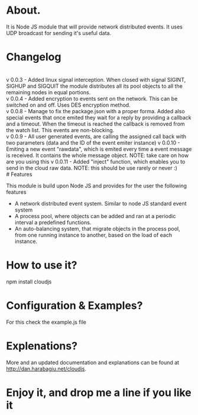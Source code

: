 # About.
 It is Node JS module that will provide network distributed events. It uses UDP broadcast for sending it's useful data.

# Changelog
<br/>
v 0.0.3 - Added linux signal interception. When closed with signal SIGINT, SIGHUP and SIGQUIT the module distributes all its pool objects to all the remaining nodes in equal portions.<br/>
v 0.0.4 - Added encryption to events sent on the network. This can be switched on and off. Uses DES encryption method.<br/>
v 0.0.8 - Manage to fix the package.json with a proper forma. Added also special events that once emited they wait for a reply by providing a callback and a timeout. When the timeout is reached the callback is removed from the watch list. This events are non-blocking.<br/>
v 0.0.9 - All user generated events, are calling the assigned call back with two parameters (data and the ID of the event emiter instance)
v 0.0.10 - Emiting a new event "rawdata", which is emited every time a event message is received. It contains the whole message object. NOTE: take care on how are you using this
v 0.0.11 - Added "inject" function, which enables you to send in the cloud raw data. NOTE: this should be use rarely or never :)
<br/>
# Features

 This module is build upon Node JS and provides for the user the following features

* A network distributed event system. Similar to node JS standard event system
* A process pool, where objects can be added and ran at a periodic interval a predefined functions.
* An auto-balancing system, that migrate objects in the process pool, from one running instance to another, based on the load of each instance.

# How to use it?
 npm install cloudjs

# Configuration & Examples?
 For this check the example.js file

# Explenations?
 More and an updated documentation and explanations can be found at http://dan.harabagiu.net/cloudjs.

# Enjoy it, and drop me a line if you like it